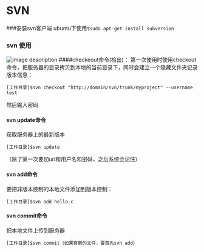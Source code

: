 SVN
===
###安装svn客户端
ubuntu下使用`$sudo apt-get install subversion`

### svn 使用
![image description](http://bitmingw.com/assets/2015-02-03-svn-for-git-users/local-remote-svn2.png)
####checkeout命令(检出)：
第一次使用时使用checkout命令，把服务器的目录拷贝到本地的当前目录下，同时会建立一个隐藏文件夹记录版本信息：

    [工作目录]$svn checkout "http://domain/svn/trunk/myproject" --username test
然后输入密码

#### svn update命令
获取服务器上的最新版本

    [工作目录]$svn update
（除了第一次要加url和用户名和密码，之后系统会记住）

#### svn add命令
要把非版本控制的本地文件添加到版本控制：

    [工作目录]$svn add hello.c

#### svn commit命令
把本地文件上传到服务器

    [工作目录]$svn commit（如果有新的文件，要首先svn add）